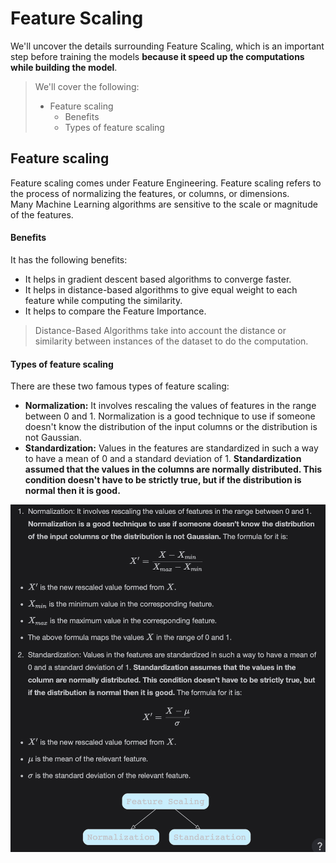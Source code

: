 # Feature Scaling

We'll uncover the details surrounding Feature Scaling, which is an important step before training the models **because it speed up the computations while building the model**.

> We'll cover the following:
>
> - Feature scaling
>   - Benefits
>   - Types of feature scaling

## Feature scaling

Feature scaling comes under Feature Engineering. Feature scaling refers to the process of normalizing the features, or columns, or dimensions.  
 Many Machine Learning algorithms are sensitive to the scale or magnitude of the features.

#### Benefits

It has the following benefits:

- It helps in gradient descent based algorithms to converge faster.
- It helps in distance-based algorithms to give equal weight to each feature while computing the similarity.
- It helps to compare the Feature Importance.

> Distance-Based Algorithms take into account the distance or similarity between instances of the dataset to do the computation.

#### Types of feature scaling

There are these two famous types of feature scaling:

- **Normalization:** It involves rescaling the values of features in the range between 0 and 1. Normalization is a good technique to use if someone doesn't know the distribution of the input columns or the distribution is not Gaussian.
- **Standardization:** Values in the features are standardized in such a way to have a mean of 0 and a standard deviation of 1. **Standardization assumed that the values in the columns are normally distributed. This condition doesn't have to be strictly true, but if the distribution is normal then it is good.**

![types of feature scaling](./images/6-1-types-of-feature-scaling.png)
